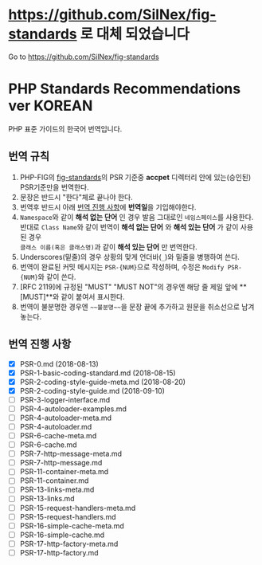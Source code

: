# https://github.com/SilNex/fig-standards 로 대체 되었습니다
Go to https://github.com/SilNex/fig-standards





  

# PHP Standards Recommendations ver KOREAN
PHP 표준 가이드의 한국어 번역입니다.

## 번역 규칙
1. PHP-FIG의 [fig-standards]의 PSR 기준중 **accpet** 디렉터리 안에 있는(승인된) PSR기준만을 번역한다.
2. 문장은 반드시 "한다"체로 끝나야 한다.
3. 번역후 반드시 아래 [번역 진행 사항]에 **번역일**을 기입해야한다.
4. `Namespace`와 같이 __해석 없는 단어__ 인 경우 발음 그대로인 `네임스페이스`를 사용한다.  
  반대로 `Class Name`와 같이 번역이 __해석 없는 단어__ 와 __해석 있는 단어__ 가 같이 사용된 경우  
  `클래스 이름(혹은 클래스명)`과 같이 __해석 있는 단어__ 만 번역한다.
5. Underscores(밑줄)의 경우 상황의 맞게 언더바(`_`)와 밑줄을 병행하여 쓴다.
6. 번역이 완료된 커밋 메시지는 `PSR-{NUM}`으로 작성하며, 수정은 `Modify PSR-{NUM}`와 같이 쓴다.
7. [RFC 2119]에 규정된 "MUST" "MUST NOT"의 경우엔 해당 줄 제일 앞에 **[MUST]**와 같이 붙여서 표시한다.
8. 번역이 불분명한 경우엔 ```~~불분명~~```을 문장 끝에 추가하고 원문을 취소선으로 남겨 놓는다.

[fig-standards]: https://github.com/php-fig/fig-standards
[번역 진행 사항]: ttps://github.com/SilNex/fig-standards-kr/blob/master/Readme.md

## 번역 진행 사항
- [x] PSR-0.md (2018-08-13)
- [x] PSR-1-basic-coding-standard.md (2018-08-15)
- [x] PSR-2-coding-style-guide-meta.md (2018-08-20)
- [x] PSR-2-coding-style-guide.md (2018-09-10)
- [ ] PSR-3-logger-interface.md
- [ ] PSR-4-autoloader-examples.md
- [ ] PSR-4-autoloader-meta.md
- [ ] PSR-4-autoloader.md
- [ ] PSR-6-cache-meta.md
- [ ] PSR-6-cache.md
- [ ] PSR-7-http-message-meta.md
- [ ] PSR-7-http-message.md
- [ ] PSR-11-container-meta.md
- [ ] PSR-11-container.md
- [ ] PSR-13-links-meta.md
- [ ] PSR-13-links.md
- [ ] PSR-15-request-handlers-meta.md
- [ ] PSR-15-request-handlers.md
- [ ] PSR-16-simple-cache-meta.md
- [ ] PSR-16-simple-cache.md
- [ ] PSR-17-http-factory-meta.md
- [ ] PSR-17-http-factory.md
